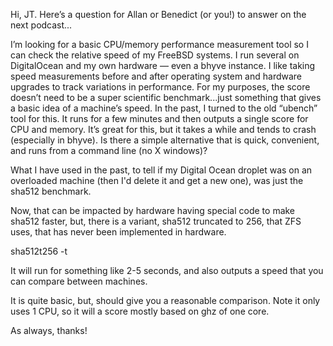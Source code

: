 Hi, JT. Here’s a question for Allan or Benedict (or you!) to answer on the next podcast...

I’m looking for a basic CPU/memory performance measurement tool so I can check the relative speed of my FreeBSD systems. I run several on DigitalOcean and my own hardware — even a bhyve instance. I like taking speed measurements before and after operating system and hardware upgrades to track variations in performance. For my purposes, the score doesn’t need to be a super scientific benchmark...just something that gives a basic idea of a machine’s speed. In the past, I turned to the old “ubench” tool for this. It runs for a few minutes and then outputs a single score for CPU and memory. It’s great for this, but it takes a while and tends to crash (especially in bhyve). Is there a simple alternative that is quick, convenient, and runs from a command line (no X windows)? 

What I have used in the past, to tell if my Digital Ocean droplet was on an overloaded machine (then I'd delete it and get a new one), was just the sha512 benchmark.

Now, that can be impacted by hardware having special code to make sha512 faster, but, there is a variant, sha512 truncated to 256, that ZFS uses, that has never been implemented in hardware.

sha512t256 -t

It will run for something like 2-5 seconds, and also outputs a speed that you can compare between machines.

It is quite basic, but, should give you a reasonable comparison. Note it only uses 1 CPU, so it will a score mostly based on ghz of one core.

As always, thanks!